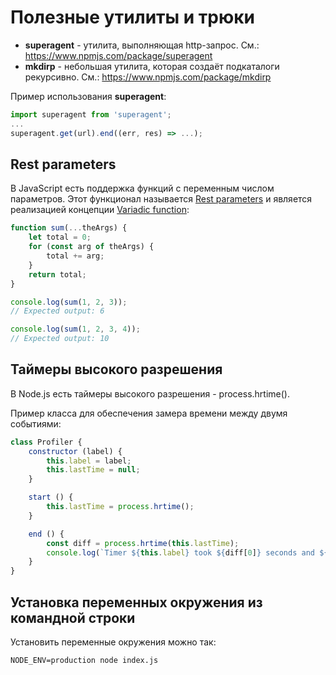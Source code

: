 # Полезные утилиты и трюки

- **superagent** - утилита, выполняющая http-запрос. См.: https://www.npmjs.com/package/superagent
- **mkdirp** - небольшая утилита, которая создаёт подкаталоги рекурсивно. См.: https://www.npmjs.com/package/mkdirp

Пример использования **superagent**:

```js
import superagent from 'superagent';
...
superagent.get(url).end((err, res) => ...);
```

## Rest parameters

В JavaScript есть поддержка функций с переменным числом параметров. Этот функционал называется [Rest parameters](https://developer.mozilla.org/en-US/docs/Web/JavaScript/Reference/Functions/rest_parameters) и является реализацией концепции [Variadic function](https://en.wikipedia.org/wiki/Variadic_function):

```js
function sum(...theArgs) {
    let total = 0;
    for (const arg of theArgs) {
        total += arg;
    }
    return total;
}

console.log(sum(1, 2, 3));
// Expected output: 6

console.log(sum(1, 2, 3, 4));
// Expected output: 10
```

## Таймеры высокого разрешения

В Node.js есть таймеры высокого разрешения - process.hrtime().

Пример класса для обеспечения замера времени между двумя событиями:

```js
class Profiler {
    constructor (label) {
        this.label = label;
        this.lastTime = null;
    }

    start () {
        this.lastTime = process.hrtime();
    }

    end () {
        const diff = process.hrtime(this.lastTime);
        console.log(`Timer ${this.label} took ${diff[0]} seconds and ${diff[1]} nanoseconds.`);
    }
}
```

## Установка переменных окружения из командной строки

Установить переменные окружения можно так:

```shell
NODE_ENV=production node index.js
```
